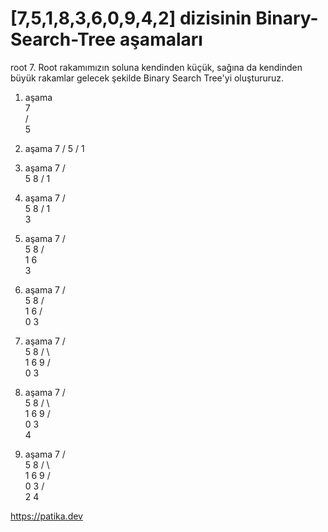 # [7,5,1,8,3,6,0,9,4,2] dizisinin Binary-Search-Tree aşamaları

root 7. Root rakamımızın soluna kendinden küçük, sağına da kendinden büyük rakamlar gelecek şekilde Binary Search Tree'yi oluştururuz.

1. aşama<br>
   7<br>
  /<br>
 5<br>

2. aşama
    7
   /
  5
 /
1

3. aşama
    7
   / \
  5   8
 /
1

4. aşama
    7
   / \
  5   8
 /
1
 \
  3

5. aşama
    7
   / \
  5   8
 / \
1   6
 \
  3

6. aşama
      7
     / \
    5   8
   / \
  1   6
 / \
0   3

7. aşama
      7
     / \
    5   8
   / \   \
  1   6   9
 / \
0   3

8. aşama
      7
     / \
    5   8
   / \   \
  1   6   9
 / \
0   3
     \
      4

9. aşama
      7
     / \
    5   8
   / \   \
  1   6   9
 / \
0   3
   / \
  2   4

https://patika.dev
